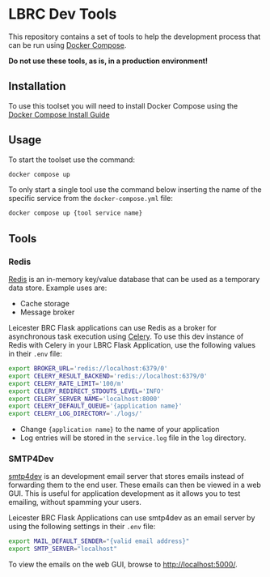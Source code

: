 # LBRC Dev Tools

This repository contains a set of tools to help the development process that can be run using [Docker Compose](https://docs.docker.com/compose/).

**Do not use these tools, as is, in a production environment!**

## Installation

To use this toolset you will need to install Docker Compose using the [Docker Compose Install Guide](https://docs.docker.com/compose/install/)

## Usage

To start the toolset use the command:

```bash
docker compose up
```

To only start a single tool use the command below inserting the name of the specific service from the `docker-compose.yml` file:

```bash
docker compose up {tool service name}
```

## Tools
### Redis

[Redis](https://redis.io/) is an in-memory key/value database that can be used as a temporary data store.  Example uses are:
- Cache storage
- Message broker

Leicester BRC Flask applications can use Redis as a broker for asynchronous task execution using [Celery](https://docs.celeryq.dev/en/stable/getting-started/introduction.html). To use this dev instance of Redis with Celery in your LBRC Flask Application, use the following values in their `.env` file:

```bash
export BROKER_URL='redis://localhost:6379/0'
export CELERY_RESULT_BACKEND='redis://localhost:6379/0'
export CELERY_RATE_LIMIT='100/m'
export CELERY_REDIRECT_STDOUTS_LEVEL='INFO'
export CELERY_SERVER_NAME='localhost:8000'
export CELERY_DEFAULT_QUEUE='{application name}'
export CELERY_LOG_DIRECTORY='./logs/'
```

- Change `{application name}` to the name of your application
- Log entries will be stored in the `service.log` file in the `log` directory.

### SMTP4Dev

[smtp4dev](https://github.com/rnwood/smtp4dev) is an development email server that stores emails instead of forwarding them to the end user.  These emails can then be viewed in a web GUI.  This is useful for application development as it allows you to test emailing, without spamming your users.

Leicester BRC Flask Applications can use smtp4dev as an email server by using the following settings in their `.env` file:

```bash
export MAIL_DEFAULT_SENDER="{valid email address}"
export SMTP_SERVER="localhost"
```

To view the emails on the web GUI, browse to [http://localhost:5000/](http://localhost:5000/).
